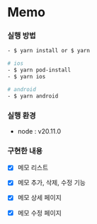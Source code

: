 # Memo

### 실행 방법

```bash
- $ yarn install or $ yarn

# ios
- $ yarn pod-install
- $ yarn ios

# android
- $ yarn android
```

### 실행 환경

-   node : v20.11.0

### 구현한 내용

- [x] 메모 리스트
- [x] 메모 추가, 삭제, 수정 기능
- [x] 메모 상세 페이지
- [x] 메모 수정 페이지

